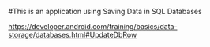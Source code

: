 #This is an application using Saving Data in SQL Databases

https://developer.android.com/training/basics/data-storage/databases.html#UpdateDbRow
